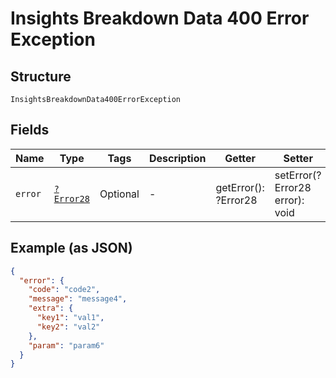 
# Insights Breakdown Data 400 Error Exception

## Structure

`InsightsBreakdownData400ErrorException`

## Fields

| Name | Type | Tags | Description | Getter | Setter |
|  --- | --- | --- | --- | --- | --- |
| `error` | [`?Error28`](../../doc/models/error-28.md) | Optional | - | getError(): ?Error28 | setError(?Error28 error): void |

## Example (as JSON)

```json
{
  "error": {
    "code": "code2",
    "message": "message4",
    "extra": {
      "key1": "val1",
      "key2": "val2"
    },
    "param": "param6"
  }
}
```

